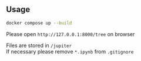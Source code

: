 ## Usage

```bash
docker compose up --build
```

Please open `http://127.0.0.1:8000/tree` on browser  

Files are stored in `/jupiter`  
If necessary please remove `*.ipynb` from `.gitignore`  


